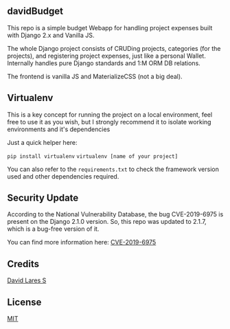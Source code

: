 ## davidBudget

This repo is a simple budget Webapp for handling project expenses built with Django 2.x and Vanilla JS.

The whole Django project consists of CRUDing projects, categories (for the projects), and registering project expenses, just like a personal Wallet. Internally handles pure Django standards and 1:M ORM DB relations.

The frontend is vanilla JS and MaterializeCSS (not a big deal).

## Virtualenv

This is a key concept for running the project on a local environment, feel free to use it as you wish, but I strongly recommend it to isolate working environments and it's dependencies

Just a quick helper here:

`pip install virtualenv`
`virtualenv [name of your project]`

You can also refer to the `requirements.txt` to check the framework version used and other dependencies required.

## Security Update

According to the National Vulnerability Database, the bug CVE-2019-6975 is present on the Django 2.1.0 version.
So, this repo was updated to 2.1.7, which is a bug-free version of it.

You can find more information here: [CVE-2019-6975](https://nvd.nist.gov/vuln/detail/CVE-2019-6975)

## Credits
[David Lares S](https://davidlares.com)

## License
[MIT](https://opensource.org/licenses/MIT)
